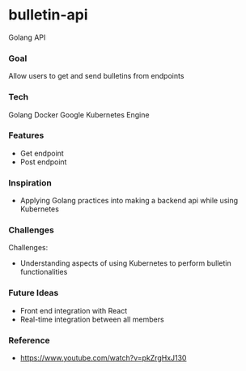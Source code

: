 # bulletin-api
Golang API

### Goal

Allow users to get and send bulletins from endpoints

### Tech

Golang
Docker
Google Kubernetes Engine

### Features

- Get endpoint
- Post endpoint
 
### Inspiration

- Applying Golang practices into making a backend api while using Kubernetes

### Challenges

Challenges:
- Understanding aspects of using Kubernetes to perform bulletin functionalities

### Future Ideas

- Front end integration with React
- Real-time integration between all members

### Reference

- https://www.youtube.com/watch?v=pkZrgHxJ130
